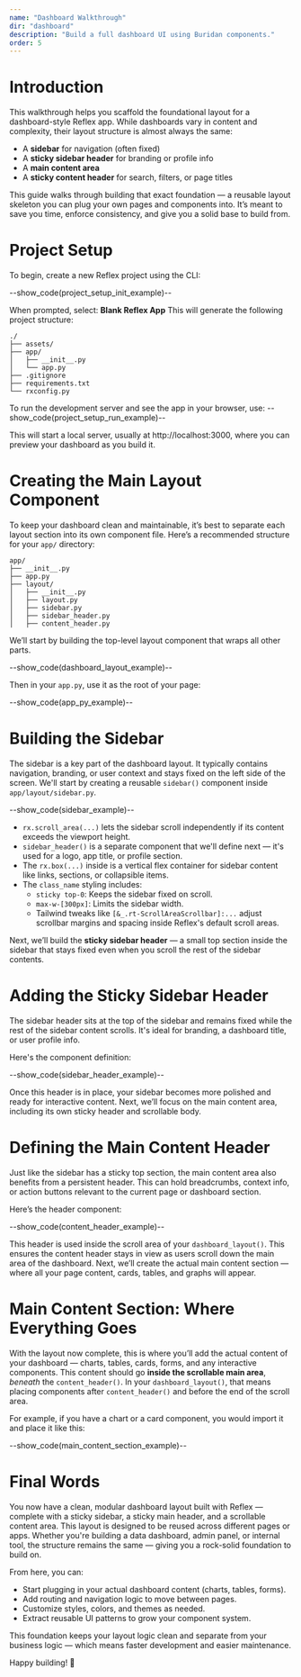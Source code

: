 ```yaml
---
name: "Dashboard Walkthrough"
dir: "dashboard"
description: "Build a full dashboard UI using Buridan components."
order: 5
---
```


# Introduction
This walkthrough helps you scaffold the foundational layout for a dashboard-style Reflex app. While dashboards vary in content and complexity, their layout structure is almost always the same:

- A **sidebar** for navigation (often fixed)
- A **sticky sidebar header** for branding or profile info
- A **main content area**
- A **sticky content header** for search, filters, or page titles

This guide walks through building that exact foundation — a reusable layout skeleton you can plug your own pages and components into. It’s meant to save you time, enforce consistency, and give you a solid base to build from.

# Project Setup

To begin, create a new Reflex project using the CLI:

--show_code(project_setup_init_example)--

When prompted, select: **Blank Reflex App**
This will generate the following project structure:

```text
./
├── assets/
├── app/
│   ├── __init__.py
│   └── app.py
├── .gitignore
├── requirements.txt
└── rxconfig.py
```

To run the development server and see the app in your browser, use:
--show_code(project_setup_run_example)--

This will start a local server, usually at http://localhost:3000, where you can preview your dashboard as you build it.

# Creating the Main Layout Component

To keep your dashboard clean and maintainable, it’s best to separate each layout section into its own component file.
Here’s a recommended structure for your `app/` directory:

```text
app/
├── __init__.py
├── app.py
├── layout/
│   ├── __init__.py
│   ├── layout.py
│   ├── sidebar.py
│   ├── sidebar_header.py
│   ├── content_header.py

```

We’ll start by building the top-level layout component that wraps all other parts.

--show_code(dashboard_layout_example)--

Then in your `app.py`, use it as the root of your page:

--show_code(app_py_example)--

# Building the Sidebar

The sidebar is a key part of the dashboard layout. It typically contains navigation, branding, or user context and stays fixed on the left side of the screen. We'll start by creating a reusable `sidebar()` component inside `app/layout/sidebar.py`.

--show_code(sidebar_example)--

- `rx.scroll_area(...)` lets the sidebar scroll independently if its content exceeds the viewport height.
- `sidebar_header()` is a separate component that we'll define next — it's used for a logo, app title, or profile section.
- The `rx.box(...)` inside is a vertical flex container for sidebar content like links, sections, or collapsible items.
- The `class_name` styling includes:
  - `sticky top-0`: Keeps the sidebar fixed on scroll.
  - `max-w-[300px]`: Limits the sidebar width.
  - Tailwind tweaks like `[&_.rt-ScrollAreaScrollbar]:...` adjust scrollbar margins and spacing inside Reflex's default scroll areas.

Next, we’ll build the **sticky sidebar header** — a small top section inside the sidebar that stays fixed even when you scroll the rest of the sidebar contents.

# Adding the Sticky Sidebar Header

The sidebar header sits at the top of the sidebar and remains fixed while the rest of the sidebar content scrolls. It's ideal for branding, a dashboard title, or user profile info.

Here's the component definition:

--show_code(sidebar_header_example)--

Once this header is in place, your sidebar becomes more polished and ready for interactive content. Next, we’ll focus on the main content area, including its own sticky header and scrollable body.


# Defining the Main Content Header

Just like the sidebar has a sticky top section, the main content area also benefits from a persistent header. This can hold breadcrumbs, context info, or action buttons relevant to the current page or dashboard section.

Here’s the header component:

--show_code(content_header_example)--

This header is used inside the scroll area of your `dashboard_layout()`. This ensures the content header stays in view as users scroll down the main area of the dashboard. Next, we’ll create the actual main content section — where all your page content, cards, tables, and graphs will appear.

# Main Content Section: Where Everything Goes

With the layout now complete, this is where you’ll add the actual content of your dashboard — charts, tables, cards, forms, and any interactive components. This content should go **inside the scrollable main area**, *beneath* the `content_header()`. In your `dashboard_layout()`, that means placing components after `content_header()` and before the end of the scroll area.

For example, if you have a chart or a card component, you would import it and place it like this:

--show_code(main_content_section_example)--

# Final Words

You now have a clean, modular dashboard layout built with Reflex — complete with a sticky sidebar, a sticky main header, and a scrollable content area. This layout is designed to be reused across different pages or apps. Whether you're building a data dashboard, admin panel, or internal tool, the structure remains the same — giving you a rock-solid foundation to build on.

From here, you can:

- Start plugging in your actual dashboard content (charts, tables, forms).
- Add routing and navigation logic to move between pages.
- Customize styles, colors, and themes as needed.
- Extract reusable UI patterns to grow your component system.

This foundation keeps your layout logic clean and separate from your business logic — which means faster development and easier maintenance.

Happy building! 🚀